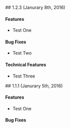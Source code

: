 <a name="1.3.0" />
## 1.2.3 (Janurary 8th, 2016)

#### Features
- Test One

#### Bug Fixes
- Test Two

#### Technical Features
- Test Three


<a name="1.2.0" />
## 1.1.1 (Janurary 5th, 2016)

#### Features
- Test One

#### Bug Fixes
